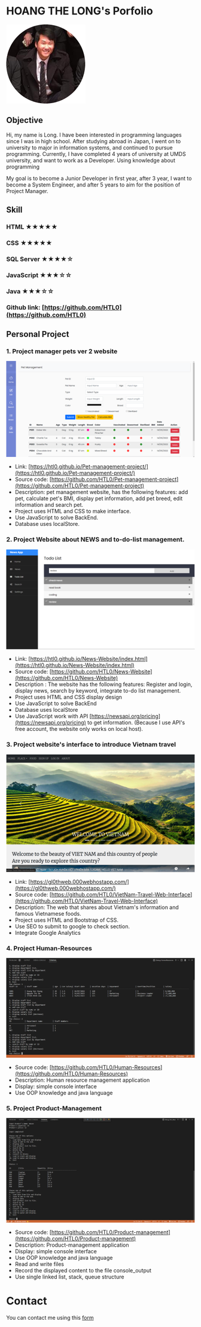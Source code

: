 # HOANG THE LONG's Porfolio
![Image](image/image.png)
## Objective
Hi, my name is Long. I have been interested in programming languages since I was in high school. After studying abroad in Japan, I went on to university to major in information systems, and continued to pursue programming. Currently, I have completed 4 years of university at UMDS university, and want to work as a Developer. Using knowledge about programming

My goal is to become a Junior Developer in first year, after 3 year, I want to become a System Engineer, and after 5 years to aim for the position of Project Manager.

## Skill
### HTML ★★★★★
### CSS ★★★★★
### SQL Server ★★★★☆
### JavaScript ★★★☆☆
### Java ★★★☆☆
### Github link: [https://github.com/HTL0](https://github.com/HTL0)


## Personal Project

### 1. Project manager pets ver 2 website
![image](image/Pet-Management.png)
- Link: [https://htl0.github.io/Pet-management-project/](https://htl0.github.io/Pet-management-project/)
- Source code: [https://github.com/HTL0/Pet-management-project](https://github.com/HTL0/Pet-management-project)
- Description: pet management website, has the following features: add pet, calculate pet's BMI, display pet information, add pet breed, edit information and search pet.
- Project uses HTML and CSS to make interface.
- Use JavaScript to solve BackEnd.
- Database uses localStore.

### 2. Project Website about NEWS and to-do-list management.
![image](image/News-and-Todo-List.png)
- Link: [https://htl0.github.io/News-Website/index.html](https://htl0.github.io/News-Website/index.html)
- Source code: [https://github.com/HTL0/News-Website](https://github.com/HTL0/News-Website)
- Description : The website has the following features: Register and login, display news, search by keyword, integrate to-do list management.
- Project uses HTML and CSS display design
- Use JavaScript to solve BackEnd
- Database uses localStore
- Use JavaScript work with API [https://newsapi.org/pricing](https://newsapi.org/pricing) to get information. (Because I use API's free account, the website only works on local host).

### 3. Project website's interface to introduce Vietnam travel
![image](image/Vietnam-Travel.png)
- Link: [https://gl0thweb.000webhostapp.com/](https://gl0thweb.000webhostapp.com/)
- Source code: [https://github.com/HTL0/VietNam-Travel-Web-Interface](https://github.com/HTL0/VietNam-Travel-Web-Interface)
- Description: The web that shares about Vietnam's information and famous Vietnamese foods.
- Project uses HTML and Bootstrap of CSS.
- Use SEO to submit to google to check section.
- Integrate Google Analytics

### 4. Project Human-Resources
![image](image/Human-Resources.png)
- Source code: [https://github.com/HTL0/Human-Resources](https://github.com/HTL0/Human-Resources)
- Description: Human resource management application
- Display: simple console interface
- Use OOP knowledge and java language

### 5. Project Product-Management
![image](image/Product-management.png)
- Source code: [https://github.com/HTL0/Product-management](https://github.com/HTL0/Product-management)
- Description: Product-management application
- Display: simple console interface
- Use OOP knowledge and java language
- Read and write files
- Record the displayed content to the file console_output
- Use single linked list, stack, queue structure 

# Contact
You can contact me using this [form](https://docs.google.com/forms/d/e/1FAIpQLScf6x1pU2smJCcYpqU8XypSWRr2fz0yhHE2XfdckvPordx80w/viewform?usp=sf_link)
